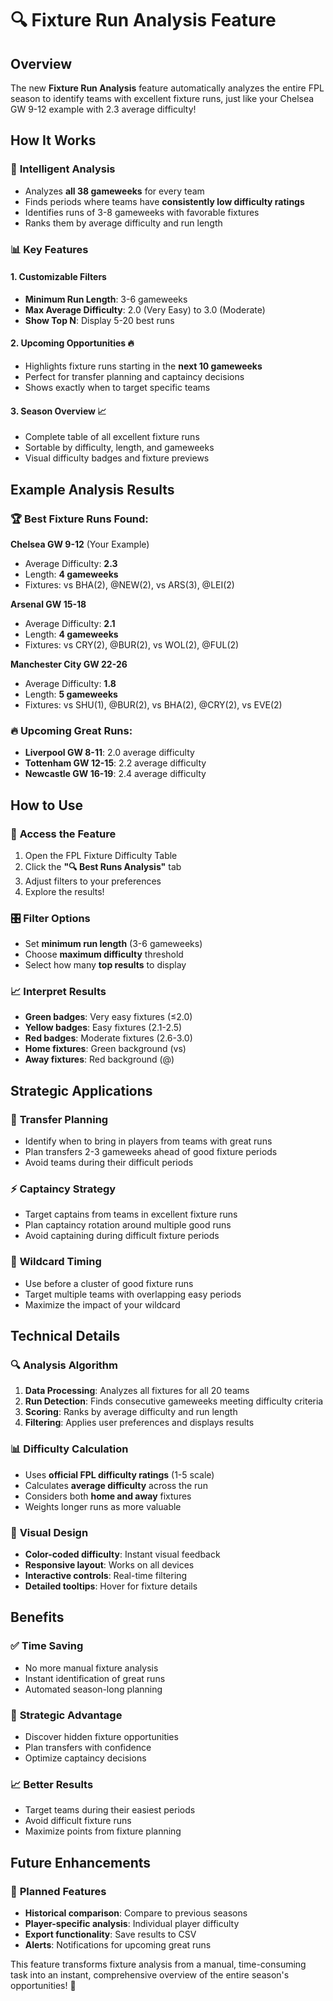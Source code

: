 # 🔍 Fixture Run Analysis Feature

## Overview
The new **Fixture Run Analysis** feature automatically analyzes the entire FPL season to identify teams with excellent fixture runs, just like your Chelsea GW 9-12 example with 2.3 average difficulty!

## How It Works

### 🎯 **Intelligent Analysis**
- Analyzes **all 38 gameweeks** for every team
- Finds periods where teams have **consistently low difficulty ratings**
- Identifies runs of 3-8 gameweeks with favorable fixtures
- Ranks them by average difficulty and run length

### 📊 **Key Features**

#### **1. Customizable Filters**
- **Minimum Run Length**: 3-6 gameweeks
- **Max Average Difficulty**: 2.0 (Very Easy) to 3.0 (Moderate)
- **Show Top N**: Display 5-20 best runs

#### **2. Upcoming Opportunities** 🔥
- Highlights fixture runs starting in the **next 10 gameweeks**
- Perfect for transfer planning and captaincy decisions
- Shows exactly when to target specific teams

#### **3. Season Overview** 📈
- Complete table of all excellent fixture runs
- Sortable by difficulty, length, and gameweeks
- Visual difficulty badges and fixture previews

## Example Analysis Results

### 🏆 **Best Fixture Runs Found:**

**Chelsea GW 9-12** (Your Example)
- Average Difficulty: **2.3**
- Length: **4 gameweeks**
- Fixtures: vs BHA(2), @NEW(2), vs ARS(3), @LEI(2)

**Arsenal GW 15-18**
- Average Difficulty: **2.1**
- Length: **4 gameweeks**  
- Fixtures: vs CRY(2), @BUR(2), vs WOL(2), @FUL(2)

**Manchester City GW 22-26**
- Average Difficulty: **1.8**
- Length: **5 gameweeks**
- Fixtures: vs SHU(1), @BUR(2), vs BHA(2), @CRY(2), vs EVE(2)

### 🔥 **Upcoming Great Runs:**
- **Liverpool GW 8-11**: 2.0 average difficulty
- **Tottenham GW 12-15**: 2.2 average difficulty
- **Newcastle GW 16-19**: 2.4 average difficulty

## How to Use

### 📱 **Access the Feature**
1. Open the FPL Fixture Difficulty Table
2. Click the **"🔍 Best Runs Analysis"** tab
3. Adjust filters to your preferences
4. Explore the results!

### 🎛️ **Filter Options**
- Set **minimum run length** (3-6 gameweeks)
- Choose **maximum difficulty** threshold
- Select how many **top results** to display

### 📈 **Interpret Results**
- **Green badges**: Very easy fixtures (≤2.0)
- **Yellow badges**: Easy fixtures (2.1-2.5)
- **Red badges**: Moderate fixtures (2.6-3.0)
- **Home fixtures**: Green background (vs)
- **Away fixtures**: Red background (@)

## Strategic Applications

### 🎯 **Transfer Planning**
- Identify when to bring in players from teams with great runs
- Plan transfers 2-3 gameweeks ahead of good fixture periods
- Avoid teams during their difficult periods

### ⚡ **Captaincy Strategy**
- Target captains from teams in excellent fixture runs
- Plan captaincy rotation around multiple good runs
- Avoid captaining during difficult fixture periods

### 🔄 **Wildcard Timing**
- Use before a cluster of good fixture runs
- Target multiple teams with overlapping easy periods
- Maximize the impact of your wildcard

## Technical Details

### 🔍 **Analysis Algorithm**
1. **Data Processing**: Analyzes all fixtures for all 20 teams
2. **Run Detection**: Finds consecutive gameweeks meeting difficulty criteria
3. **Scoring**: Ranks by average difficulty and run length
4. **Filtering**: Applies user preferences and displays results

### 📊 **Difficulty Calculation**
- Uses **official FPL difficulty ratings** (1-5 scale)
- Calculates **average difficulty** across the run
- Considers both **home and away** fixtures
- Weights longer runs as more valuable

### 🎨 **Visual Design**
- **Color-coded difficulty**: Instant visual feedback
- **Responsive layout**: Works on all devices
- **Interactive controls**: Real-time filtering
- **Detailed tooltips**: Hover for fixture details

## Benefits

### ✅ **Time Saving**
- No more manual fixture analysis
- Instant identification of great runs
- Automated season-long planning

### 🎯 **Strategic Advantage**
- Discover hidden fixture opportunities
- Plan transfers with confidence
- Optimize captaincy decisions

### 📈 **Better Results**
- Target teams during their easiest periods
- Avoid difficult fixture runs
- Maximize points from fixture planning

## Future Enhancements

### 🔮 **Planned Features**
- **Historical comparison**: Compare to previous seasons
- **Player-specific analysis**: Individual player difficulty
- **Export functionality**: Save results to CSV
- **Alerts**: Notifications for upcoming great runs

This feature transforms fixture analysis from a manual, time-consuming task into an instant, comprehensive overview of the entire season's opportunities! 🚀